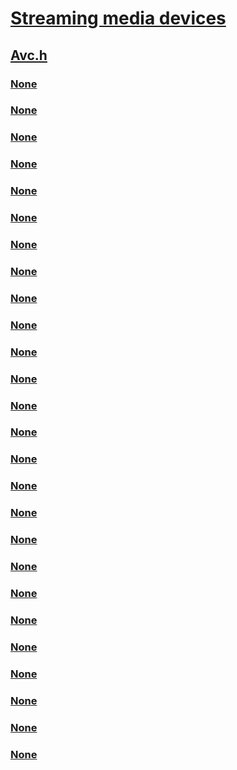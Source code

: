 # [Streaming media devices](../_stream/index.md)
## [Avc.h](index.md)
### [None](../avc/nc-avc-pfnavcintersecthandler.md)
### [None](../avc/ne-avc-_kspin_flag_avc.md)
### [None](../avc/ne-avc-_tagavccommandtype.md)
### [None](../avc/ne-avc-_tagavcresponsecode.md)
### [None](../avc/ne-avc-_tagavcsubunittype.md)
### [None](../avc/ne-avc-_tagavc_function.md)
### [None](../avc/ni-avc-ioctl_avc_bus_reset.md)
### [None](../avc/ni-avc-ioctl_avc_class.md)
### [None](../avc/ni-avc-ioctl_avc_remove_virtual_subunit_info.md)
### [None](../avc/ni-avc-ioctl_avc_update_virtual_subunit_info.md)
### [None](../avc/ns-avc-_avcconnectinfo.md)
### [None](../avc/ns-avc-_avcpreconnectinfo.md)
### [None](../avc/ns-avc-_avc_command_irb.md)
### [None](../avc/ns-avc-_avc_ext_plug_counts.md)
### [None](../avc/ns-avc-_avc_irb.md)
### [None](../avc/ns-avc-_avc_multifunc_irb.md)
### [None](../avc/ns-avc-_avc_peer_do_list.md)
### [None](../avc/ns-avc-_avc_peer_do_locator.md)
### [None](../avc/ns-avc-_avc_pin_count.md)
### [None](../avc/ns-avc-_avc_pin_descriptor.md)
### [None](../avc/ns-avc-_avc_pin_id.md)
### [None](../avc/ns-avc-_avc_preconnect_info.md)
### [None](../avc/ns-avc-_avc_setconnect_info.md)
### [None](../avc/ns-avc-_avc_subunit_addr_spec.md)
### [None](../avc/ns-avc-_avc_subunit_info_block.md)
### [None](../avc/ns-avc-_avc_unique_id.md)
